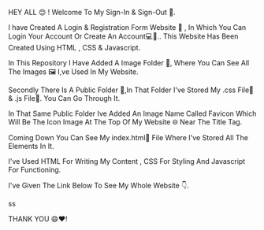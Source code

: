 HEY ALL 😊 ! Welcome To My Sign-In & Sign-Out 🔏.

I have Created A Login & Registration Form Website 📲 , In Which You Can Login Your Account Or Create An Account💻🔐.. This Website Has Been Created Using HTML , CSS & Javascript.

In This Repository I Have Added A Image Folder 📁, Where You Can See All The Images 🖼️ I,ve Used In My Website.

Secondly There Is A Public Folder 📁,In That Folder I've Stored My .css File📄 & .js File📄. You Can Go Through It.

In That Same Public Folder Ive Added An Image Name Called Favicon Which Will Be The Icon Image At The Top Of My Website 🌐 Near The Title Tag.

Coming Down You Can See My index.html📄 File Where I've Stored All The Elements In It.

I've Used HTML For Writing My Content , CSS For Styling And Javascript For Functioning.

I've Given The Link Below To See My Whole Website 👇.

ss

THANK YOU 😄❤️!
